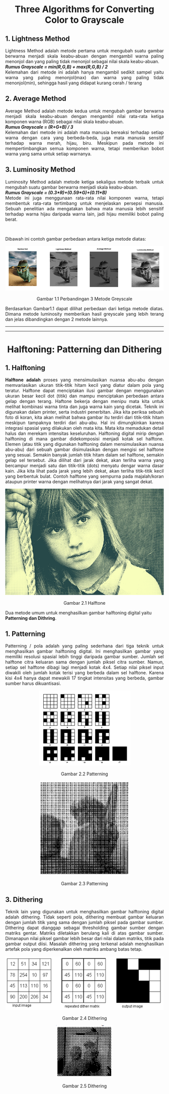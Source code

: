 <h1 align="center">Three Algorithms for Converting Color to Grayscale</h1>

## 1. Lightness Method
<p align="justify">Lightness Method adalah metode pertama untuk mengubah suatu gambar berwarna menjadi skala keabu-abuan dengan mengambil warna paling menonjol dan yang paling tidak menonjol sebagai nilai skala keabu-abuan.<br>
<b><i>Rumus Grayscale = min(R,G,B) + max(R,G,B) / 2 </i></b><br>
Kelemahan dari metode ini adalah hanya mengambil sedikit sampel yaitu warna yang paling menonjol(max) dan warna yang paling tidak menonjol(min), sehingga hasil yang didapat kurang cerah / terang</p>

## 2. Average Method
<p align="justify">Average Method adalah metode kedua untuk mengubah gambar berwarna menjadi skala keabu-abuan dengan mengambil nilai rata-rata ketiga komponen warna (RGB) sebagai nilai skala keabu-abuan.<br>
<b><i>Rumus Grayscale = (R+G+B) / 3 </i></b><br>
Kelemahan dari metode ini adalah mata manusia bereaksi terhadap setiap warna dengan cara yang berbeda-beda, juga mata manusia sensitif terhadap warna merah, hijau, biru. Meskipun pada metode ini mempertimbangkan semua komponen warna, tetapi memberikan bobot warna yang sama untuk setiap warnanya.</p>

## 3. Luminosity Method
<p align="justify">Luminosity Method adalah metode ketiga sekaligus metode terbaik untuk mengubah suatu gambar berwarna menjadi skala keabu-abuan.<br>
<b><i>Rumus Grayscale = (0.3*R)+(0.59*G)+(0.11*B)</i></b><br>
Metode ini juga menggunaan rata-rata nilai komponen warna, tetapi membentuk rata-rata tertimbang untuk menjelaskan persepsi manusia. Sebuah penelitian ada mengatakan bahwa mata manusia lebih sensitif terhadap warna hijau daripada warna lain, jadi hijau memiliki bobot paling berat.</p><br>

<p>Dibawah ini contoh gambar perbedaan antara ketiga metode diatas:</p>
<p align="center"><img src="img/3MethodGreyscale.PNG"></p>
<p align="center">Gambar 1.1 Perbandingan 3 Metode Greyscale</p>

<p align="justify">Berdasarkan Gambar1.1 dapat dilihat perbedaan dari ketiga metode diatas. Dimana metode luminosity memberikan hasil greyscale yang lebih terang dan jelas dibandingkan dengan 2 metode lainnya.</p>

***
***
<h1 align="center">Halftoning: Patterning dan Dithering</h1>

## 1. Halftoning
<p align="justify"><b>Halftone adalah</b> proses yang mensimulasikan nuansa abu-abu dengan memvariasikan ukuran titik-titik hitam kecil yang diatur dalam pola yang teratur. Halftone dapat menciptakan ilusi gambar dengan menggunakan ukuran besar kecil dot (titik) dan mampu menciptakan perbedaan antara gelap dengan terang. Haftone bekerja dengan menipu mata kita untuk melihat kombinasi warna tinta dan juga warna kain yang dicetak. Teknik ini digunakan dalam printer, serta industri penerbitan. Jika kita periksa sebuah foto di koran, kita akan melihat bahwa gambar itu terdiri dari titik-titik hitam meskipun tampaknya terdiri dari abu-abu. Hal ini dimungkinkan karena integrasi spasial yang dilakukan oleh mata kita. Mata kita memadukan detail halus dan merekam intensitas keseluruhan. Halftoning digital mirip dengan halftoning di mana gambar didekomposisi menjadi kotak sel halftone. Elemen (atau titik yang digunakan halftoning dalam mensimulasikan nuansa abu-abu) dari sebuah gambar disimulasikan dengan mengisi sel halftone yang sesuai. Semakin banyak jumlah titik hitam dalam sel halftone, semakin gelap sel tersebut. Jika dilihat dari jarak dekat, akan terliha warna yang bercampur menjadi satu dan titik-titik (dots) menyatu dengar warna dasar kain. Jika kita lihat pada jarak yang lebih dekat, akan terliha titik-titik kecil yang berbentuk bulat. Contoh halftone yang sempurna pada majalah/koran ataupun printer warna dengan melihatnya dari jarak yang sangat dekat.<br></p>

<p align="center"><img src="img/halftone.png"></p>
<p align="center">Gambar 2.1 Halftone</p>

Dua metode umum untuk menghasilkan gambar halftoning digital yaitu <b>Patterning dan Dithring</b>.<br>

## 1. Patterning

<p align="justify">Patterning / pola adalah yang paling sederhana dari tiga teknik untuk menghasilkan gambar halftoning digital. Ini menghasilkan gambar yang memiliki resolusi spasial lebih tinggi daripada gambar sumber. Jumlah sel halftone citra keluaran sama dengan jumlah piksel citra sumber. Namun, setiap sel halftone dibagi lagi menjadi kotak 4x4. Setiap nilai piksel input diwakili oleh jumlah kotak terisi yang berbeda dalam sel halftone. Karena kisi 4x4 hanya dapat mewakili 17 tingkat intensitas yang berbeda, gambar sumber harus dikuantisasi.</p>

<p align="center"><img src="img/patterning.PNG"></p>
<p align="center">Gambar 2.2 Patterning</p>

<p align="center"><img src="img/pic-patterning.PNG"></p>
<p align="center">Gambar 2.3 Patterning</p>

## 3. Dithering
<p align="justify">Teknik lain yang digunakan untuk menghasilkan gambar halftoning digital adalah dithering. Tidak seperti pola, dithering membuat gambar keluaran dengan jumlah titik yang sama dengan jumlah piksel pada gambar sumber. Dithering dapat dianggap sebagai thresholding gambar sumber dengan matriks gentar. Matriks diletakkan berulang kali di atas gambar sumber. Dimanapun nilai piksel gambar lebih besar dari nilai dalam matriks, titik pada gambar output diisi. Masalah dithering yang terkenal adalah menghasilkan artefak pola yang diperkenalkan oleh matriks ambang batas tetap.</p>

<p align="center"><img src="img/dithering.PNG"></p>
<p align="center">Gambar 2.4 Dithering</p>

<p align="center"><img src="img/pic-dithering.PNG"></p>
<p align="center">Gambar 2.5 Dithering</p>
